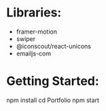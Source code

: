 # Libraries: 
- framer-motion
- swiper
- @iconscout/react-unicons
- emailjs-com

# Getting Started:

npm install
cd Portfolio
npm start


